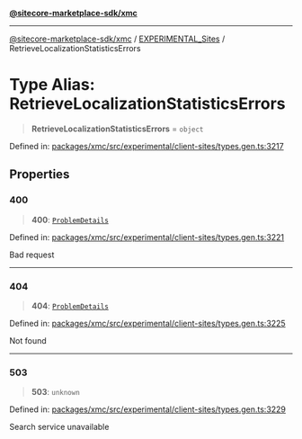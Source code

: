 [**@sitecore-marketplace-sdk/xmc**](../../../../README.md)

***

[@sitecore-marketplace-sdk/xmc](../../../../README.md) / [EXPERIMENTAL\_Sites](../README.md) / RetrieveLocalizationStatisticsErrors

# Type Alias: RetrieveLocalizationStatisticsErrors

> **RetrieveLocalizationStatisticsErrors** = `object`

Defined in: [packages/xmc/src/experimental/client-sites/types.gen.ts:3217](https://github.com/Sitecore/marketplace-sdk/blob/main/packages/xmc/src/experimental/client-sites/types.gen.ts#L3217)

## Properties

### 400

> **400**: [`ProblemDetails`](ProblemDetails.md)

Defined in: [packages/xmc/src/experimental/client-sites/types.gen.ts:3221](https://github.com/Sitecore/marketplace-sdk/blob/main/packages/xmc/src/experimental/client-sites/types.gen.ts#L3221)

Bad request

***

### 404

> **404**: [`ProblemDetails`](ProblemDetails.md)

Defined in: [packages/xmc/src/experimental/client-sites/types.gen.ts:3225](https://github.com/Sitecore/marketplace-sdk/blob/main/packages/xmc/src/experimental/client-sites/types.gen.ts#L3225)

Not found

***

### 503

> **503**: `unknown`

Defined in: [packages/xmc/src/experimental/client-sites/types.gen.ts:3229](https://github.com/Sitecore/marketplace-sdk/blob/main/packages/xmc/src/experimental/client-sites/types.gen.ts#L3229)

Search service unavailable
